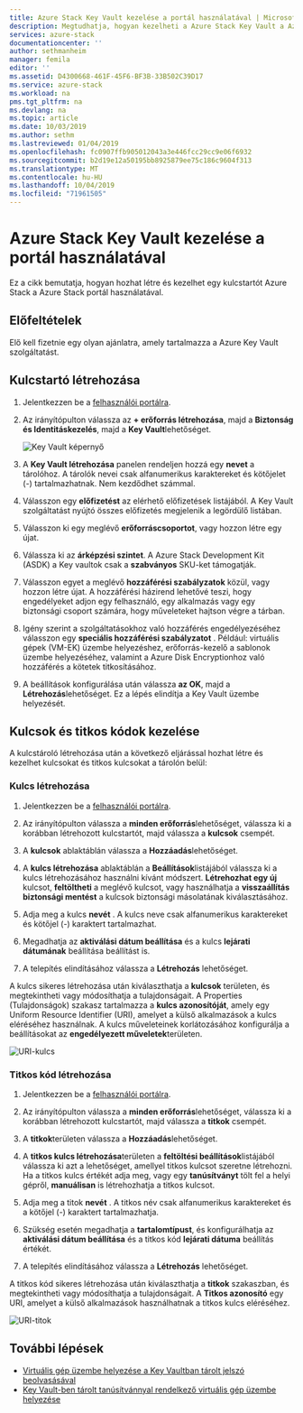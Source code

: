 ```yaml
---
title: Azure Stack Key Vault kezelése a portál használatával | Microsoft Docs
description: Megtudhatja, hogyan kezelheti a Azure Stack Key Vault a Azure Stack portál használatával.
services: azure-stack
documentationcenter: ''
author: sethmanheim
manager: femila
editor: ''
ms.assetid: D4300668-461F-45F6-BF3B-33B502C39D17
ms.service: azure-stack
ms.workload: na
pms.tgt_pltfrm: na
ms.devlang: na
ms.topic: article
ms.date: 10/03/2019
ms.author: sethm
ms.lastreviewed: 01/04/2019
ms.openlocfilehash: fc0907ffb905012043a3e446fcc29cc9e06f6932
ms.sourcegitcommit: b2d19e12a50195bb8925879ee75c186c9604f313
ms.translationtype: MT
ms.contentlocale: hu-HU
ms.lasthandoff: 10/04/2019
ms.locfileid: "71961505"
---
```

# <a name="manage-key-vault-in-azure-stack-using-the-portal"></a>Azure Stack Key Vault kezelése a portál használatával

Ez a cikk bemutatja, hogyan hozhat létre és kezelhet egy kulcstartót Azure Stack a Azure Stack portál használatával.

## <a name="prerequisites"></a>Előfeltételek

Elő kell fizetnie egy olyan ajánlatra, amely tartalmazza a Azure Key Vault szolgáltatást.

## <a name="create-a-key-vault"></a>Kulcstartó létrehozása

1. Jelentkezzen be a [felhasználói portálra](https://portal.local.azurestack.external).

2. Az irányítópulton válassza az **+ erőforrás létrehozása**, majd a **Biztonság és Identitáskezelés**, majd a **Key Vault**lehetőséget.

    ![Key Vault képernyő](media/azure-stack-key-vault-manage-portal/image1.png)

3. A **Key Vault létrehozása** panelen rendeljen hozzá egy **nevet** a tárolóhoz. A tárolók nevei csak alfanumerikus karaktereket és kötőjelet (-) tartalmazhatnak. Nem kezdődhet számmal.

4. Válasszon egy **előfizetést** az elérhető előfizetések listájából. A Key Vault szolgáltatást nyújtó összes előfizetés megjelenik a legördülő listában.

5. Válasszon ki egy meglévő **erőforráscsoportot**, vagy hozzon létre egy újat.

6. Válassza ki az **árképzési szintet**. A Azure Stack Development Kit (ASDK) a Key vaultok csak a **szabványos** SKU-ket támogatják.

7. Válasszon egyet a meglévő **hozzáférési szabályzatok** közül, vagy hozzon létre újat. A hozzáférési házirend lehetővé teszi, hogy engedélyeket adjon egy felhasználó, egy alkalmazás vagy egy biztonsági csoport számára, hogy műveleteket hajtson végre a tárban.

8. Igény szerint a szolgáltatásokhoz való hozzáférés engedélyezéséhez válasszon egy **speciális hozzáférési szabályzatot** . Például: virtuális gépek (VM-EK) üzembe helyezéshez, erőforrás-kezelő a sablonok üzembe helyezéséhez, valamint a Azure Disk Encryptionhoz való hozzáférés a kötetek titkosításához.

9. A beállítások konfigurálása után válassza **az OK**, majd a **Létrehozás**lehetőséget. Ez a lépés elindítja a Key Vault üzembe helyezését.

## <a name="manage-keys-and-secrets"></a>Kulcsok és titkos kódok kezelése

A kulcstároló létrehozása után a következő eljárással hozhat létre és kezelhet kulcsokat és titkos kulcsokat a tárolón belül:

### <a name="create-a-key"></a>Kulcs létrehozása

1. Jelentkezzen be a [felhasználói portálra](https://portal.local.azurestack.external).

2. Az irányítópulton válassza a **minden erőforrás**lehetőséget, válassza ki a korábban létrehozott kulcstartót, majd válassza a **kulcsok** csempét.

3. A **kulcsok** ablaktáblán válassza a **Hozzáadás**lehetőséget.

4. A **kulcs létrehozása** ablaktáblán a **Beállítások**listájából válassza ki a kulcs létrehozásához használni kívánt módszert. **Létrehozhat egy új** kulcsot, **feltöltheti** a meglévő kulcsot, vagy használhatja a **visszaállítás biztonsági mentést** a kulcsok biztonsági másolatának kiválasztásához.

5. Adja meg a kulcs **nevét** . A kulcs neve csak alfanumerikus karaktereket és kötőjel (-) karaktert tartalmazhat.

6. Megadhatja az **aktiválási dátum beállítása** és a kulcs **lejárati dátumának** beállítása beállítást is.

7. A telepítés elindításához válassza a **Létrehozás** lehetőséget.

A kulcs sikeres létrehozása után kiválaszthatja a **kulcsok** területen, és megtekintheti vagy módosíthatja a tulajdonságait. A Properties (Tulajdonságok) szakasz tartalmazza a **kulcs azonosítóját**, amely egy Uniform Resource Identifier (URI), amelyet a külső alkalmazások a kulcs eléréséhez használnak. A kulcs műveleteinek korlátozásához konfigurálja a beállításokat az **engedélyezett műveletek**területen.

![URI-kulcs](media/azure-stack-key-vault-manage-portal/image4.png)

### <a name="create-a-secret"></a>Titkos kód létrehozása

1. Jelentkezzen be a [felhasználói portálra](https://portal.local.azurestack.external).

2. Az irányítópulton válassza a **minden erőforrás**lehetőséget, válassza ki a korábban létrehozott kulcstartót, majd válassza a **titkok** csempét.

3. A **titkok**területen válassza a **Hozzáadás**lehetőséget.

4. A **titkos kulcs létrehozása**területen a **feltöltési beállítások**listájából válassza ki azt a lehetőséget, amellyel titkos kulcsot szeretne létrehozni. Ha a titkos kulcs értékét adja meg, vagy egy **tanúsítványt** tölt fel a helyi gépről, **manuálisan** is létrehozhatja a titkos kulcsot.

5. Adja meg a titok **nevét** . A titkos név csak alfanumerikus karaktereket és a kötőjel (-) karaktert tartalmazhatja.

6. Szükség esetén megadhatja a **tartalomtípust**, és konfigurálhatja az **aktiválási dátum beállítása** és a titkos kód **lejárati dátuma** beállítás értékét.

7. A telepítés elindításához válassza a **Létrehozás** lehetőséget.

A titkos kód sikeres létrehozása után kiválaszthatja a **titkok** szakaszban, és megtekintheti vagy módosíthatja a tulajdonságait. A **Titkos azonosító** egy URI, amelyet a külső alkalmazások használhatnak a titkos kulcs eléréséhez.

![URI-titok](media/azure-stack-key-vault-manage-portal/image5.png)

## <a name="next-steps"></a>További lépések

* [Virtuális gép üzembe helyezése a Key Vaultban tárolt jelszó beolvasásával](azure-stack-key-vault-deploy-vm-with-secret.md)
* [Key Vault-ben tárolt tanúsítvánnyal rendelkező virtuális gép üzembe helyezése](azure-stack-key-vault-push-secret-into-vm.md)
